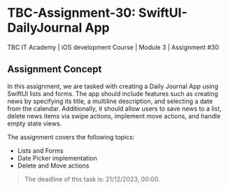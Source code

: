 # TBC-Assignment-30: SwiftUI-DailyJournal App
TBC IT Academy | iOS development Course | Module 3 | Assignment #30

## Assignment Concept


In this assignment, we are tasked with creating a Daily Journal App using SwiftUI lists and forms. The app should include features such as creating news by specifying its title, a multiline description, and selecting a date from the calendar. Additionally, it should allow users to save news to a list, delete news items via swipe actions, implement move actions, and handle empty state views.


The assignment covers the following topics: 

* Lists and Forms
* Date Picker implementation
* Delete and Move actions


> The deadline of this task is: 21/12/2023, 00:00. 
